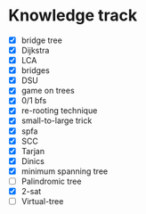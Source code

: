 # Knowledge track
- [x] bridge tree
- [x] Dijkstra
- [x] LCA
- [x] bridges
- [x] DSU
- [x] game on trees
- [x] 0/1 bfs
- [x] re-rooting technique
- [x] small-to-large trick
- [x] spfa
- [x] SCC
- [X] Tarjan
- [X] Dinics
- [X] minimum spanning tree
- [ ] Palindromic tree
- [X] 2-sat
- [ ] Virtual-tree 
